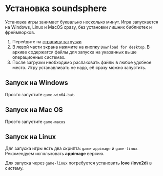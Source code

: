 # Установка soundsphere
Установка игры занимает буквально несколько минут. Игра запускается на Windows, Linux и MacOS сразу, без установки лишних библиотек и фреймворков.
1. Перейдите на [страницу загрузки](/download)
2. В левой части экрана нажмите на кнопку `Download for desktop`. В архиве содержатся файлы для запуска на указанных выше операционных системах.
3. После загрузки необходимо распаковать файлы в любое удобное место. Игру устанавливать не надо, её сразу можно запустить.

## Запуск на Windows 
Просто запустите `game-win64.bat`.

## Запуск на Mac OS
Просто запустите `game-macos`

## Запуск на Linux
Для запуска игры есть два скрипта: `game-appimage` и `game-linux`. Рекомендуем использовать **appimage** версию.   

Для запуска через `game-linux` потребуется установить **love** (**love2d**) в систему.
